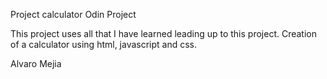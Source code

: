 Project calculator Odin Project

This project uses all that I have learned leading up to this project.
 Creation of a calculator using html, javascript and css.

Alvaro Mejia